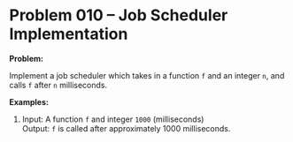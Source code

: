 # Problem 010 – Job Scheduler Implementation

**Problem:**

Implement a job scheduler which takes in a function `f` and an integer `n`, and calls `f` after `n` milliseconds.

**Examples:**

1. Input: A function `f` and integer `1000` (milliseconds)  
   Output: `f` is called after approximately 1000 milliseconds.
